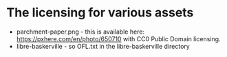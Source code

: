 # The licensing for various assets

- parchment-paper.png - this is available here: <https://pxhere.com/en/photo/650710> with CC0 Public Domain licensing.
- libre-baskerville - so OFL.txt in the libre-baskerville directory
